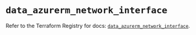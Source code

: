 # `data_azurerm_network_interface`

Refer to the Terraform Registry for docs: [`data_azurerm_network_interface`](https://registry.terraform.io/providers/hashicorp/azurerm/4.48.0/docs/data-sources/network_interface).
